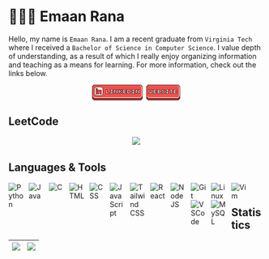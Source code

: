 # 👩🏻‍💻 Emaan Rana

Hello, my name is `Emaan Rana`. I am a recent graduate from `Virginia Tech` where I received a `Bachelor of Science in Computer Science`. I value depth of understanding, as a result of which I really enjoy organizing information and teaching as a means for learning. For more information, check out the links below.

<div>
    <p align="center">
        <a href="https://www.linkedin.com/in/emaanr/" target="_blank"><img align="center" src="img/linkedin.png" /></a>
        <a href="https://emaanr.github.io/" target="_blank"><img align="center" src="img/website.png" /></a><br/>
    </p>
</div>

## LeetCode

<div align="center">
    <a href="https://leetcode.com/emaanr/" target="_blank"><img src="https://leetcard.jacoblin.cool/emaanr?theme=dark&font=Noto%20Sans" width="450"></a>
</div>

## Languages & Tools

<img title="Python" align="left" alt="Python" width="30px" style="padding-right:10px;" src="https://cdn.jsdelivr.net/gh/devicons/devicon/icons/python/python-original.svg" />
<img title="Java" align="left" alt="Java" width="30px" style="padding-right:10px;" src="https://cdn.jsdelivr.net/gh/devicons/devicon/icons/java/java-original.svg"/>
<img title="C" align="left" alt="C" width="30px" style="padding-right:10px;" src="https://cdn.jsdelivr.net/gh/devicons/devicon/icons/c/c-plain.svg" />
<img title="HTML" align="left" alt="HTML" width="30px" style="padding-right:10px;" src="https://cdn.jsdelivr.net/gh/devicons/devicon/icons/html5/html5-plain.svg" />
<img title="CSS" align="left" alt="CSS" width="30px" style="padding-right:10px;" src="https://cdn.jsdelivr.net/gh/devicons/devicon/icons/css3/css3-plain.svg" />
<img title="JavaScript" align="left" alt="JavaScript" width="30px" style="padding-right:10px;" src="https://cdn.jsdelivr.net/gh/devicons/devicon/icons/javascript/javascript-plain.svg" />
<img title="Tailwind CSS" align="left" alt="Tailwind CSS" width="30px" style="padding-right:10px;" src="https://cdn.jsdelivr.net/gh/devicons/devicon/icons/tailwindcss/tailwindcss-plain.svg" />
<img title="React" align="left" alt="React" width="30px" style="padding-right:10px;" src="https://cdn.jsdelivr.net/gh/devicons/devicon/icons/react/react-original.svg" />
<img title="NodeJS" align="left" alt="NodeJS" width="30px" style="padding-right:10px;" src="https://cdn.jsdelivr.net/gh/devicons/devicon/icons/nodejs/nodejs-original.svg" />
<img title="Git" align="left" alt="Git" width="30px" style="padding-right:10px;" src="https://cdn.jsdelivr.net/gh/devicons/devicon/icons/git/git-original.svg" />
<img title="Linux" align="left" alt="Linux" width="30px" style="padding-right:10px;" src="https://cdn.jsdelivr.net/gh/devicons/devicon/icons/linux/linux-original.svg" />
<img title="Vim" align="left" alt="Vim" width="30px" style="padding-right:10px;" src="https://cdn.jsdelivr.net/gh/devicons/devicon/icons/vim/vim-original.svg" />
<img title="VSCode" align="left" alt="VSCode" width="30px" style="padding-right:10px;" src="https://cdn.jsdelivr.net/gh/devicons/devicon/icons/vscode/vscode-original.svg" />
<img title="MySQL" align="left" alt="MySQL" width="30px" style="padding-right:10px;" src="https://cdn.jsdelivr.net/gh/devicons/devicon/icons/mysql/mysql-original.svg" />
</br>

## Statistics

| <img src="https://github-readme-stats.vercel.app/api?username=emaanr&count_private=true&theme=aura_dark&showicons=true&bg_color=00000000" width="500"> | <img src="https://github-readme-stats.vercel.app/api/top-langs/?username=emaanr&layout=compact&theme=aura_dark&showicons=true&bg_color=00000000" width="400"> |
| ------------------------------------------------------------------------------------------------------------------------------------------------------ | ------------------------------------------------------------------------------------------------------------------------------------------------------------- |
